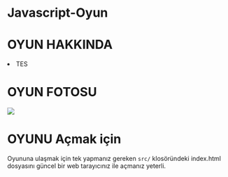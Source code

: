 # Javascript-Oyun

# OYUN HAKKINDA
<li>TES</li>

# OYUN FOTOSU
<img src="src/resimler/ekranresmi1.jpg">



# OYUNU Açmak için

Oyununa ulaşmak için tek yapmanız gereken `src/` klosöründeki index.html dosyasını güncel bir web tarayıcınız ile açmanız yeterli.
